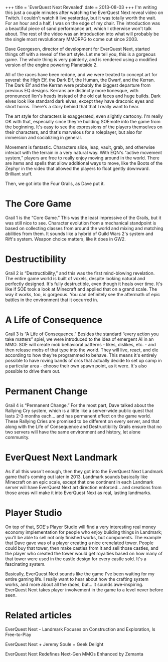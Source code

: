 +++
title = 'EverQuest Next Revealed'
date = 2013-08-03
+++
I'm writing this just a couple minutes after watching the EverQuest Next reveal video on Twitch. I couldn't watch it live yesterday, but it was totally worth the wait. For an hour and a half, I was on the edge of my chair. The introduction was a beautiful piece of sand performance art, which I otherwise won't talk about. The rest of the video was an introduction into what will probably be the single most revolutionary MMORPG to come out since 2003.

Dave Georgeson, director of development for EverQuest Next, started things off with a reveal of the art style. Let me tell you, this is a gorgeous game. The whole thing is very painterly, and is rendered using a modified version of the engine powering Planetside 2.

All of the races have been redone, and we were treated to concept art for several: the High Elf, the Dark Elf, the Human, the Dwarf, and the Kerran. The Dark Elf and the Kerran were probably the biggest departure from previous EQ designs. Kerrans are distinctly more lionesque, with pronounced lion's heads instead of the old cat faces and huge builds. Dark elves look like standard dark elves, except they have draconic eyes and short horns. There's a story behind that that I really want to hear.

The art style for characters is exaggerated, even slightly cartoony. I'm really OK with that, especially since they're building SOEmote into the game from the beginning. It's easy to see the expressions of the players themselves on their characters, and that's marvelous for a roleplayer, but also for immersion and socializing in general.

Movement is fantastic. Characters slide, leap, vault, grab, and otherwise interact with the terrain in a very natural way. With EQN's “active movement system,” players are free to really enjoy moving around in the world. There are items and spells that allow additional ways to move, like the Boots of the Zephyr in the video that allowed the players to float gently downward. Brilliant stuff.

Then, we got into the Four Grails, as Dave put it.

# The Core Game

Grail 1 is the “Core Game.” This was the least impressive of the Grails, but it was still nice to see. Character evolution from a mechanical standpoint is based on collecting classes from around the world and mixing and matching abilities from them. It sounds like a hybrid of Guild Wars 2's system and Rift's system. Weapon choice matters, like it does in GW2.

# Destructibility

Grail 2 is “Destructibility,” and this was the first mind-blowing revelation. The entire game world is built of voxels, despite looking natural and perfectly designed. It's fully destructible, even though it heals over time. It's like if SOE took a look at Minecraft and applied that on a grand scale. The way it works, too, is gorgeous. You can definitely see the aftermath of epic battles in the environment that it occurred in.

# A Life of Consequence

Grail 3 is “A Life of Consequence.” Besides the standard “every action you take matters” spiel, we were introduced to the idea of emergent AI in an MMO. SOE will create mob behavioral patterns - likes, dislikes, etc. - and then release mobs of that type into the world. They will live, react, and die according to how they're programmed to behave. This means it's entirely possible to have roving bands of orcs that actually decide to set up camp in a particular area - choose their own spawn point, as it were. It's also possible to drive them out.

# Permanent Change

Grail 4 is “Permanent Change.” For the most part, Dave talked about the Rallying Cry system, which is a little like a server-wide public quest that lasts 2-3 months each… and has permanent effect on the game world. These Rallying Cries are promised to be different on every server, and that along with the Life of Consequence and Destructibility Grails ensure that no two servers will have the same environment and history, let alone community.

# EverQuest Next Landmark

As if all this wasn't enough, then they got into the EverQuest Next Landmark game that's coming out later in 2013. Landmark sounds basically like Minecraft on an epic scale, except that one continent in each Landmark server will have EverQuest Next art direction enforced… and creations from those areas will make it into EverQuest Next as real, lasting landmarks.

# Player Studio

On top of that, SOE's Player Studio will find a very interesting real money economy implementation for people who enjoy building things in Landmark; you'll be able to sell not only finished works, but components. The example that Dave gave was of a player creating a nice crenelated tower. People could buy that tower, then make castles from it and sell those castles, and the player who created the tower would get royalties based on how many of that tower were used in the castle design for every castle sold. It's a fascinating system.

Basically, EverQuest Next sounds like the game I've been waiting for my entire gaming life. I really want to hear about how the crafting system works, and more about all the races, but… it sounds awe-inspiring. EverQuest Next takes player involvement in the game to a level never before seen.

# Related articles

EverQuest Next - Landmark Focuses on Construction and Exploration, Is Free-to-Play

EverQuest Next + Jeremy Soule = Geek Delight

EverQuest Next Redefines Next-Gen MMOs Enhanced by Zemanta
